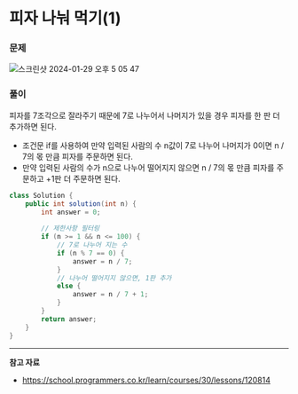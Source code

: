 # 피자 나눠 먹기(1)

### 문제

![스크린샷 2024-01-29 오후 5 05 47](https://github.com/Heo-y-y/development-blog/assets/112863029/8fcb556f-6a6a-48b1-aa8f-539e7105791f)

### 풀이

피자를 7조각으로 잘라주기 때문에 7로 나누어서 나머지가 있을 경우 피자를 한 판 더 추가하면 된다.

- 조건문 if를 사용하여 만약 입력된 사람의 수 n값이 7로 나누어 나머지가 0이면 n / 7의 몫 만큼 피자를 주문하면 된다.
- 만약 입력된 사람의 수가 n으로 나누어 떨어지지 않으면 n / 7의 몫 만큼 피자를 주문하고 +1판 더 주문하면 된다.

```java
class Solution {
    public int solution(int n) {
        int answer = 0;
        
        // 제한사항 필터링
        if (n >= 1 && n <= 100) {
            // 7로 나누어 지는 수 
            if (n % 7 == 0) {
                answer = n / 7;
            }
            // 나누어 떨어지지 않으면, 1판 추가
            else {
                answer = n / 7 + 1;
            }
        }
        return answer;
    }
}
```

---

**참고 자료**

- <https://school.programmers.co.kr/learn/courses/30/lessons/120814>

